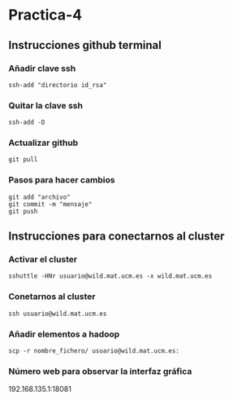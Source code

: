 # Practica-4




## Instrucciones github terminal

### Añadir clave ssh

```ssh-add "directorio id_rsa"```

### Quitar la clave ssh

```ssh-add -D```

### Actualizar github

```git pull```


### Pasos para hacer cambios

```
git add "archivo"
git commit -m "mensaje"
git push
```



## Instrucciones para conectarnos al cluster

### Activar el cluster

```sshuttle -HNr usuario@wild.mat.ucm.es -x wild.mat.ucm.es```

### Conetarnos al cluster

```ssh usuario@wild.mat.ucm.es```

### Añadir elementos a hadoop

```scp -r nombre_fichero/ usuario@wild.mat.ucm.es:```


### Número web para observar la interfaz gráfica

192.168.135.1:18081

